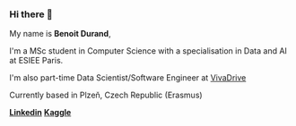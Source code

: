 ### Hi there 👋

My name is **Benoit Durand**,

I'm a MSc student in Computer Science with a specialisation in Data and AI at ESIEE Paris.  

I'm also part-time Data Scientist/Software Engineer at [VivaDrive](https://vivadrive.io)

Currently based in Plzeň, Czech Republic (Erasmus) 

[**Linkedin**](https://linkedin.com/in/benoît-durand/)
[**Kaggle**](https://www.kaggle.com/bdokkkk)

